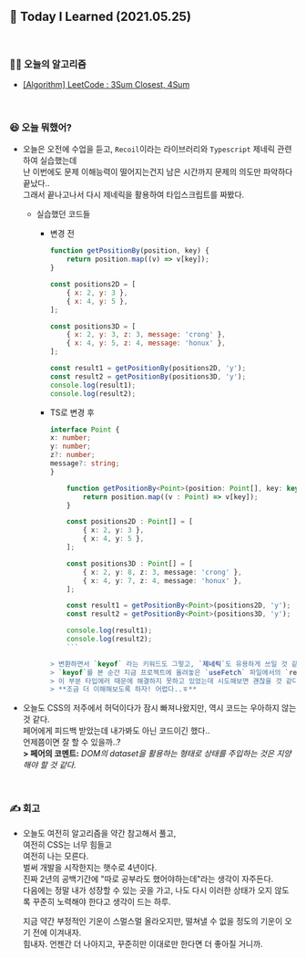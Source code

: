 ## 🚀 Today I Learned (2021.05.25)

<br/>

### **👨‍💻 오늘의 알고리즘**

-   [\[Algorithm\] LeetCode : 3Sum Closest, 4Sum](https://codi-rano.tistory.com/76)

<br/>

### **😆 오늘 뭐했어?**

-   오늘은 오전에 수업을 듣고, `Recoil`이라는 라이브러리와 `Typescript` 제네릭 관련하여 실습했는데  
    난 이번에도 문제 이해능력이 떨어지는건지 남은 시간까지 문제의 의도만 파악하다 끝났다..  
    그래서 끝나고나서 다시 제네릭을 활용하여 타입스크립트를 짜봤다.

    -   실습했던 코드들

        -   변경 전

            ```js
            function getPositionBy(position, key) {
                return position.map((v) => v[key]);
            }

            const positions2D = [
                { x: 2, y: 3 },
                { x: 4, y: 5 },
            ];

            const positions3D = [
                { x: 2, y: 3, z: 3, message: 'crong' },
                { x: 4, y: 5, z: 4, message: 'honux' },
            ];

            const result1 = getPositionBy(positions2D, 'y');
            const result2 = getPositionBy(positions3D, 'y');
            console.log(result1);
            console.log(result2);
            ```

        -   TS로 변경 후

            ````ts
            interface Point {
            x: number;
            y: number;
            z?: number;
            message?: string;
            }

                function getPositionBy<Point>(position: Point[], key: keyof Point) : Point[keyof Point][] {
                    return position.map((v : Point) => v[key]);
                }

                const positions2D : Point[] = [
                    { x: 2, y: 3 },
                    { x: 4, y: 5 },
                ];

                const positions3D : Point[] = [
                    { x: 2, y: 8, z: 3, message: 'crong' },
                    { x: 4, y: 7, z: 4, message: 'honux' },
                ];

                const result1 = getPositionBy<Point>(positions2D, 'y');
                const result2 = getPositionBy<Point>(positions3D, 'y');

                console.log(result1);
                console.log(result2);
                ```

            > 변환하면서 `keyof` 라는 키워드도 그렇고, `제네릭`도 유용하게 쓰일 것 같다!
            > `keyof`를 본 순간 지금 프로젝트에 올려놓은 `useFetch` 파일에서의 `response[keyname]`
            > 이 부분 타입에러 때문에 해결하지 못하고 있었는데 시도해보면 괜찮을 것 같다라고 생각했다!
            > **조금 더 이해해보도록 하자! 어렵다..ㅎ**
            ````

-   오늘도 CSS의 저주에서 허덕이다가 잠시 빠져나왔지만, 역시 코드는 우아하지 않는 것 같다.  
    페어에게 피드백 받았는데 내가봐도 아닌 코드이긴 했다..  
    언제쯤이면 잘 할 수 있을까..?  
    **> 페어의 코멘트:** _DOM의 dataset을 활용하는 형태로 상태를 주입하는 것은 지양해야 할 것 같다._

<br/>

### **✍️ 회고**

-   오늘도 여전히 알고리즘을 약간 참고해서 풀고,  
    여전히 CSS는 너무 힘들고  
    여전히 나는 모른다.  
    벌써 개발을 시작한지는 햇수로 4년이다.  
    진짜 2년의 공백기간에 "따로 공부라도 했어야하는데"라는 생각이 자주든다.  
    다음에는 정말 내가 성장할 수 있는 곳을 가고, 나도 다시 이러한 상태가 오지 않도록 꾸준히 노력해야 한다고 생각이 드는 하루.

    지금 약간 부정적인 기운이 스멀스멀 올라오지만, 떨쳐낼 수 없을 정도의 기운이 오기 전에 이겨내자.  
    힘내자. 언젠간 더 나아지고, 꾸준히만 이대로만 한다면 더 좋아질 거니까.
